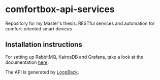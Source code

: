 # comfortbox-api-services
Repository for my Master's thesis: RESTful services and automation for comfort-oriented smart devices

## Installation instructions
For setting up RabbitMQ, KairosDB and Grafana, take a look at the documentation [here](./docs/setup_server.md).


The API is generated by [LoopBack](http://loopback.io).
